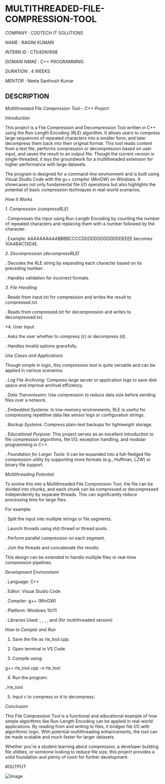 # MULTITHREADED-FILE-COMPRESSION-TOOL

*COMPANY* : CODTECH IT SOLUTIONS

*NAME* : RAGINI KUMARI

*INTERN ID* : CT04DN1698

*DOMAIN NMAE* : C++ PROGRAMMING

*DURATION* : 4 WEEKS

*MENTOR* : Neela Santhosh Kumar

## DESCRIPTION ##

*Multithreaded File Compression Tool – C++ Project*

*Introduction*

This project is a File Compression and Decompression Tool written in C++ using the Run-Length Encoding (RLE) algorithm. It allows users to compress large sequences of repeated characters into a smaller form, and later decompress them back into their original format. This tool reads content from a text file, performs compression or decompression based on user input, and saves the result to an output file. Though the current version is single-threaded, it lays the groundwork for a multithreaded extension for higher performance with large datasets.

The program is designed for a command-line environment and is built using Visual Studio Code with the g++ compiler (MinGW) on Windows. It showcases not only fundamental file I/O operations but also highlights the potential of basic compression techniques in real-world scenarios.

*How It Works*

*1. Compression (compressRLE)*

  . Compresses the input using Run-Length Encoding by counting the number of repeated characters and replacing them with a number followed by the character.

  . Example: AAAAAAAAAABBBBCCCCDDDDDDDDDDDDDEEEE becomes 10A4B4C13D4E.

*2. Decompression (decompressRLE)*

  . Decodes the RLE string by expanding each character based on its preceding number.

.  Handles validation for incorrect formats.

*3. File Handling*

  . Reads from input.txt for compression and writes the result to compressed.txt.

  . Reads from compressed.txt for decompression and writes to decompressed.txt.

*4. User Input

  . Asks the user whether to compress (c) or decompress (d).

  . Handles invalid options gracefully.

*Use Cases and Applications* 

Though simple in logic, this compression tool is quite versatile and can be applied in various scenarios:

*. Log File Archiving:* Compress large server or application logs to save disk space and improve archival efficiency.

*. Data Transmission:* Use compression to reduce data size before sending files over a network.

*. Embedded Systems:* In low-memory environments, RLE is useful for compressing repetitive data like sensor logs or configuration strings.

*. Backup Systems:* Compress plain-text backups for lightweight storage.

*. Educational Purpose:* This project serves as an excellent introduction to file compression algorithms, file I/O, exception handling, and modular programming in C++.

*. Foundation for Larger Tools:* It can be expanded into a full-fledged file compression utility by supporting more formats (e.g., Huffman, LZW) or binary file support.

*Multithreading Potential*

To evolve this into a Multithreaded File Compression Tool, the file can be divided into chunks, and each chunk can be compressed or decompressed independently by separate threads. This can significantly reduce processing time for large files.

For example:

. Split the input into multiple strings or file segments.

. Launch threads using std::thread or thread pools.

. Perform parallel compression on each segment.

. Join the threads and concatenate the results.

This design can be extended to handle multiple files or real-time compression pipelines.

*Development Environment*

. Language: C++

. Editor: Visual Studio Code

. Compiler: g++ (MinGW)

. Platform: Windows 10/11

. Libraries Used: <iostream>, <fstream>, <string>, <cctype>, and (for multithreaded version) <thread>

*How to Compile and Run*

1. Save the file as rle_tool.cpp.

2. Open terminal in VS Code.

3. Compile using:

g++ rle_tool.cpp -o rle_tool

4. Run the program:

./rle_tool

5. Input c to compress or d to decompress.

*Conclusion*

This File Compression Tool is a functional and educational example of how simple algorithms like Run-Length Encoding can be applied in real-world applications. By reading from and writing to files, it bridges file I/O with algorithmic logic. With potential multithreading enhancements, the tool can be made scalable and much faster for larger datasets.

Whether you're a student learning about compression, a developer building file utilities, or someone looking to reduce file size, this project provides a solid foundation and plenty of room for further development.

#OUTPUT

![Image](https://github.com/user-attachments/assets/bae17a23-2c56-4d09-8e48-a7bd29060be5)
